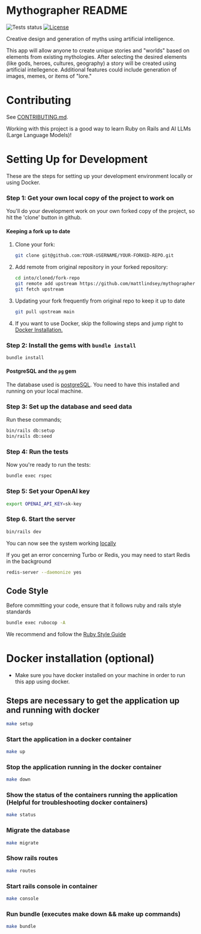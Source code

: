# Mythographer README

![Tests status](https://github.com/mattlindsey/mythographer/actions/workflows/ci.yml/badge.svg?branch=main)
[![License](https://img.shields.io/badge/license-MIT-green.svg)](https://github.com/mattlindsey/mythographer/blob/main/LICENSE)

Creative design and generation of myths using artificial intelligence.

This app will allow anyone to create unique stories and "worlds" based on elements from existing mythologies.
After selecting the desired elements (like gods, heroes, cultures, geography) a story will be created using artificial intellegence. Additional features could include generation of images, memes, or items of "lore."

# Contributing

See [CONTRIBUTING.md](https://github.com/mattlindsey/mythographer/blob/main/CONTRIBUTING.md).

Working with this project is a good way to learn Ruby on Rails and AI LLMs (Large Language Models)!

# Setting Up for Development

These are the steps for setting up your development environment locally or using Docker.

### Step 1: Get your own local copy of the project to work on

You'll do your development work on your own forked copy of the project, so hit the 'clone' button in github.

#### Keeping a fork up to date

1. Clone your fork:

   ```bash
   git clone git@github.com:YOUR-USERNAME/YOUR-FORKED-REPO.git
   ```

2. Add remote from original repository in your forked repository:

   ```bash
   cd into/cloned/fork-repo
   git remote add upstream https://github.com/mattlindsey/mythographer.git
   git fetch upstream
   ```

3. Updating your fork frequently from original repo to keep it up to date

   ```bash
   git pull upstream main
   ```

4. If you want to use Docker, skip the following steps and jump right to [Docker Installation.](#docker-installation-optional)

### Step 2: Install the gems with `bundle install`

```bash
bundle install
```

#### PostgreSQL and the `pg` gem

The database used is [postgreSQL](https://www.postgresql.org/). You need to have this installed and running on your local machine.

### Step 3: Set up the database and seed data

Run these commands;

```bash
bin/rails db:setup
bin/rails db:seed
```

### Step 4: Run the tests

Now you're ready to run the tests:

```bash
bundle exec rspec
```

### Step 5: Set your OpenAI key

```bash
export OPENAI_API_KEY=sk-key
```

### Step 6. Start the server

```bash
bin/rails dev
```

You can now see the system working [locally](http://localhost:3000)

If you get an error concerning Turbo or Redis, you may need to start Redis in the background

```bash
redis-server --daemonize yes
```

## Code Style

Before committing your code, ensure that it follows ruby and rails style standards

```bash
bundle exec rubocop -A
```

We recommend and follow the [Ruby Style Guide](https://github.com/rubocop-hq/ruby-style-guide)

# Docker installation (optional)

- Make sure you have docker installed on your machine in order to run this app using docker.

## Steps are necessary to get the application up and running with docker

```bash
make setup
```

### Start the application in a docker container

```bash
make up
```

### Stop the application running in the docker container

```bash
make down
```

### Show the status of the containers running the application (Helpful for troubleshooting docker containers)

```bash
make status
```

### Migrate the database

```bash
make migrate
```

### Show rails routes

```bash
make routes
```

### Start rails console in container

```bash
make console
```

### Run bundle (executes make down && make up commands)

```bash
make bundle
```
